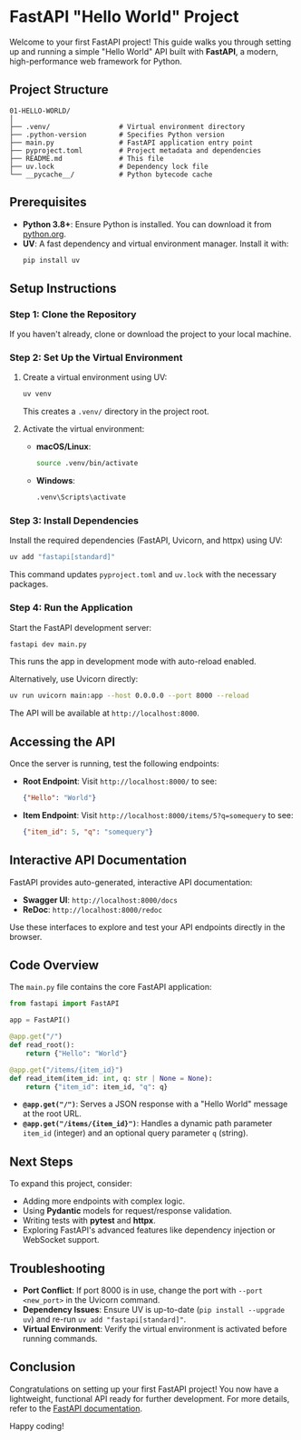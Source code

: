 # FastAPI "Hello World" Project

Welcome to your first FastAPI project! This guide walks you through setting up and running a simple "Hello World" API built with **FastAPI**, a modern, high-performance web framework for Python.

## Project Structure

```
01-HELLO-WORLD/
│
├── .venv/                 # Virtual environment directory
├── .python-version        # Specifies Python version
├── main.py                # FastAPI application entry point
├── pyproject.toml         # Project metadata and dependencies
├── README.md              # This file
├── uv.lock                # Dependency lock file
└── __pycache__/           # Python bytecode cache
```

## Prerequisites

- **Python 3.8+**: Ensure Python is installed. You can download it from [python.org](https://www.python.org/downloads/).
- **UV**: A fast dependency and virtual environment manager. Install it with:
  ```bash
  pip install uv
  ```

## Setup Instructions

### Step 1: Clone the Repository

If you haven't already, clone or download the project to your local machine.

### Step 2: Set Up the Virtual Environment

1. Create a virtual environment using UV:
   ```bash
   uv venv
   ```
   This creates a `.venv/` directory in the project root.

2. Activate the virtual environment:
   - **macOS/Linux**:
     ```bash
     source .venv/bin/activate
     ```
   - **Windows**:
     ```bash
     .venv\Scripts\activate
     ```

### Step 3: Install Dependencies

Install the required dependencies (FastAPI, Uvicorn, and httpx) using UV:
```bash
uv add "fastapi[standard]"
```

This command updates `pyproject.toml` and `uv.lock` with the necessary packages.

### Step 4: Run the Application

Start the FastAPI development server:
```bash
fastapi dev main.py
```

This runs the app in development mode with auto-reload enabled.

Alternatively, use Uvicorn directly:
```bash
uv run uvicorn main:app --host 0.0.0.0 --port 8000 --reload
```

The API will be available at `http://localhost:8000`.

## Accessing the API

Once the server is running, test the following endpoints:

- **Root Endpoint**: Visit `http://localhost:8000/` to see:
  ```json
  {"Hello": "World"}
  ```

- **Item Endpoint**: Visit `http://localhost:8000/items/5?q=somequery` to see:
  ```json
  {"item_id": 5, "q": "somequery"}
  ```

## Interactive API Documentation

FastAPI provides auto-generated, interactive API documentation:

- **Swagger UI**: `http://localhost:8000/docs`
- **ReDoc**: `http://localhost:8000/redoc`

Use these interfaces to explore and test your API endpoints directly in the browser.

## Code Overview

The `main.py` file contains the core FastAPI application:

```python
from fastapi import FastAPI

app = FastAPI()

@app.get("/")
def read_root():
    return {"Hello": "World"}

@app.get("/items/{item_id}")
def read_item(item_id: int, q: str | None = None):
    return {"item_id": item_id, "q": q}
```

- **`@app.get("/")`**: Serves a JSON response with a "Hello World" message at the root URL.
- **`@app.get("/items/{item_id}")`**: Handles a dynamic path parameter `item_id` (integer) and an optional query parameter `q` (string).

## Next Steps

To expand this project, consider:

- Adding more endpoints with complex logic.
- Using **Pydantic** models for request/response validation.
- Writing tests with **pytest** and **httpx**.
- Exploring FastAPI's advanced features like dependency injection or WebSocket support.

## Troubleshooting

- **Port Conflict**: If port 8000 is in use, change the port with `--port <new_port>` in the Uvicorn command.
- **Dependency Issues**: Ensure UV is up-to-date (`pip install --upgrade uv`) and re-run `uv add "fastapi[standard]"`.
- **Virtual Environment**: Verify the virtual environment is activated before running commands.

## Conclusion

Congratulations on setting up your first FastAPI project! You now have a lightweight, functional API ready for further development. For more details, refer to the [FastAPI documentation](https://fastapi.tiangolo.com/).

Happy coding!